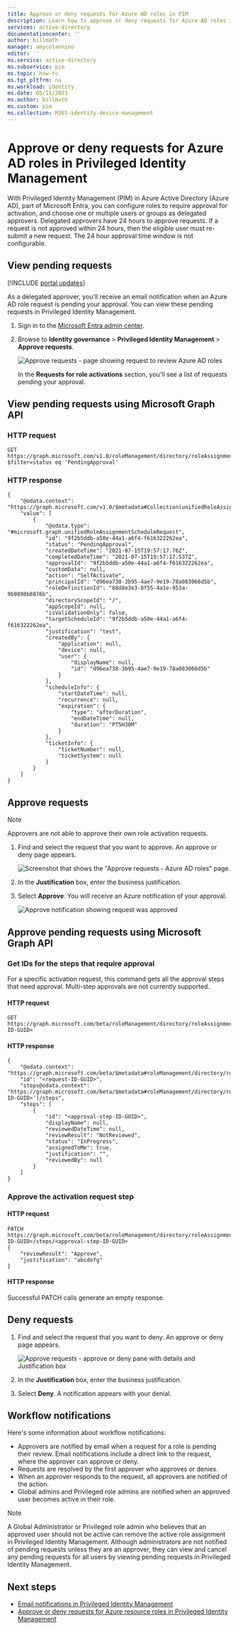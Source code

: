 ```yaml
---
title: Approve or deny requests for Azure AD roles in PIM
description: Learn how to approve or deny requests for Azure AD roles in Privileged Identity Management (PIM).
services: active-directory
documentationcenter: ''
author: billmath
manager: amycolannino
editor: ''
ms.service: active-directory
ms.subservice: pim
ms.topic: how-to
ms.tgt_pltfrm: na
ms.workload: identity
ms.date: 05/11/2023
ms.author: billmath
ms.custom: pim
ms.collection: M365-identity-device-management
---
```


# Approve or deny requests for Azure AD roles in Privileged Identity Management

With Privileged Identity Management (PIM) in Azure Active Directory (Azure AD), part of Microsoft Entra, you can configure roles to require approval for activation, and choose one or multiple users or groups as delegated approvers. Delegated approvers have 24 hours to approve requests. If a request is not approved within 24 hours, then the eligible user must re-submit a new request. The 24 hour approval time window is not configurable.

## View pending requests

[!INCLUDE [portal updates](~/articles/active-directory/includes/portal-update.md)]

As a delegated approver, you'll receive an email notification when an Azure AD role request is pending your approval. You can view these pending requests in Privileged Identity Management.

1. Sign in to the [Microsoft Entra admin center](https://entra.microsoft.com).

1. Browse to **Identity governance** > **Privileged Identity Management** > **Approve requests**.

    ![Approve requests - page showing request to review Azure AD roles](./media/azure-ad-pim-approval-workflow/resources-approve-pane.png)

    In the **Requests for role activations** section, you'll see a list of requests pending your approval.

## View pending requests using Microsoft Graph API

### HTTP request

````HTTP
GET https://graph.microsoft.com/v1.0/roleManagement/directory/roleAssignmentScheduleRequests/filterByCurrentUser(on='approver')?$filter=status eq 'PendingApproval' 
````

### HTTP response

````HTTP
{ 
    "@odata.context": "https://graph.microsoft.com/v1.0/$metadata#Collection(unifiedRoleAssignmentScheduleRequest)", 
    "value": [ 
        { 
            "@odata.type": "#microsoft.graph.unifiedRoleAssignmentScheduleRequest", 
            "id": "9f2b5ddb-a50e-44a1-a6f4-f616322262ea", 
            "status": "PendingApproval", 
            "createdDateTime": "2021-07-15T19:57:17.76Z", 
            "completedDateTime": "2021-07-15T19:57:17.537Z", 
            "approvalId": "9f2b5ddb-a50e-44a1-a6f4-f616322262ea", 
            "customData": null, 
            "action": "SelfActivate", 
            "principalId": "d96ea738-3b95-4ae7-9e19-78a083066d5b", 
            "roleDefinitionId": "88d8e3e3-8f55-4a1e-953a-9b9898b8876b", 
            "directoryScopeId": "/", 
            "appScopeId": null, 
            "isValidationOnly": false, 
            "targetScheduleId": "9f2b5ddb-a50e-44a1-a6f4-f616322262ea", 
            "justification": "test", 
            "createdBy": { 
                "application": null, 
                "device": null, 
                "user": { 
                    "displayName": null, 
                    "id": "d96ea738-3b95-4ae7-9e19-78a083066d5b" 
                } 
            }, 
            "scheduleInfo": { 
                "startDateTime": null, 
                "recurrence": null, 
                "expiration": { 
                    "type": "afterDuration", 
                    "endDateTime": null, 
                    "duration": "PT5H30M" 
                } 
            }, 
            "ticketInfo": { 
                "ticketNumber": null, 
                "ticketSystem": null 
            } 
        } 
    ] 
} 
````

## Approve requests

>[!NOTE]
>Approvers are not able to approve their own role activation requests.

1. Find and select the request that you want to approve. An approve or deny page appears.

    ![Screenshot that shows the "Approve requests - Azure AD roles" page.](./media/azure-ad-pim-approval-workflow/resources-approve-pane.png)

1. In the **Justification** box, enter the business justification.

1. Select **Approve**. You will receive an Azure notification of your approval.

    ![Approve notification showing request was approved](./media/pim-resource-roles-approval-workflow/resources-approve-pane.png)

## Approve pending requests using Microsoft Graph API

### Get IDs for the steps that require approval

For a specific activation request, this command gets all the approval steps that need approval. Multi-step approvals are not currently supported.

#### HTTP request

````HTTP
GET https://graph.microsoft.com/beta/roleManagement/directory/roleAssignmentApprovals/<request-ID-GUID> 
````

#### HTTP response

````HTTP
{ 
    "@odata.context": "https://graph.microsoft.com/beta/$metadata#roleManagement/directory/roleAssignmentApprovals/$entity", 
    "id": "<request-ID-GUID>",
    "steps@odata.context": "https://graph.microsoft.com/beta/$metadata#roleManagement/directory/roleAssignmentApprovals('<request-ID-GUID>')/steps", 
    "steps": [ 
        { 
            "id": "<approval-step-ID-GUID>", 
            "displayName": null, 
            "reviewedDateTime": null, 
            "reviewResult": "NotReviewed", 
            "status": "InProgress", 
            "assignedToMe": true, 
            "justification": "", 
            "reviewedBy": null 
        } 
    ] 
} 
````

### Approve the activation request step

#### HTTP request

````HTTP
PATCH 
https://graph.microsoft.com/beta/roleManagement/directory/roleAssignmentApprovals/<request-ID-GUID>/steps/<approval-step-ID-GUID> 
{ 
    "reviewResult": "Approve", 
    "justification": "abcdefg" 
} 
 ````

#### HTTP response

Successful PATCH calls generate an empty response.

## Deny requests

1. Find and select the request that you want to deny. An approve or deny page appears.

    ![Approve requests - approve or deny pane with details and Justification box](./media/pim-resource-roles-approval-workflow/resources-approve-pane.png)

1. In the **Justification** box, enter the business justification.

1. Select **Deny**. A notification appears with your denial.

## Workflow notifications

Here's some information about workflow notifications:

- Approvers are notified by email when a request for a role is pending their review. Email notifications include a direct link to the request, where the approver can approve or deny.
- Requests are resolved by the first approver who approves or denies.
- When an approver responds to the request, all approvers are notified of the action.
- Global admins and Privileged role admins are notified when an approved user becomes active in their role.

>[!NOTE]
>A Global Administrator or Privileged role admin who believes that an approved user should not be active can remove the active role assignment in Privileged Identity Management. Although administrators are not notified of pending requests unless they are an approver, they can view and cancel any pending requests for all users by viewing pending requests in Privileged Identity Management.

## Next steps

- [Email notifications in Privileged Identity Management](pim-email-notifications.md)
- [Approve or deny requests for Azure resource roles in Privileged Identity Management](pim-resource-roles-approval-workflow.md)
